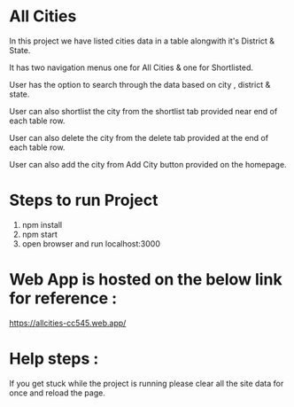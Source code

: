 # All Cities

 In this project we have listed cities data in a table alongwith it's District & State.

 It has two navigation menus one for All Cities & one for Shortlisted.

 User has the option to search through the data based on city , district & state.

 User can also shortlist the city from the shortlist tab provided near end of each table row.

 User can also delete the city from the delete tab provided at the end of each table row.

 User can also add the city from Add City button provided on the homepage.

 # Steps to run Project

 1. npm install
 2. npm start
 3. open browser and run localhost:3000

 # Web App is hosted on the below link for reference :

 https://allcities-cc545.web.app/

 # Help steps :

 If you get stuck while the project is running please clear all the site data for once and reload the page.

